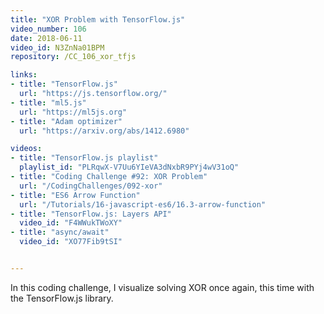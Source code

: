 ```yaml
---
title: "XOR Problem with TensorFlow.js"
video_number: 106
date: 2018-06-11
video_id: N3ZnNa01BPM
repository: /CC_106_xor_tfjs

links:
- title: "TensorFlow.js"
  url: "https://js.tensorflow.org/"
- title: "ml5.js"
  url: "https://ml5js.org"
- title: "Adam optimizer"
  url: "https://arxiv.org/abs/1412.6980"

videos:
- title: "TensorFlow.js playlist"
  playlist_id: "PLRqwX-V7Uu6YIeVA3dNxbR9PYj4wV31oQ"
- title: "Coding Challenge #92: XOR Problem"
  url: "/CodingChallenges/092-xor"
- title: "ES6 Arrow Function"
  url: "/Tutorials/16-javascript-es6/16.3-arrow-function"
- title: "TensorFlow.js: Layers API"
  video_id: "F4WWukTWoXY"
- title: "async/await"
  video_id: "XO77Fib9tSI"


---
```


In this coding challenge, I visualize solving XOR once again, this time with the TensorFlow.js library.
